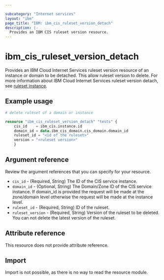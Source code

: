 ```yaml
---

subcategory: "Internet services"
layout: "ibm"
page_title: "IBM: ibm_cis_ruleset_version_detach"
description: |-
  Provides an IBM CIS ruleset version resource.
---
```


# ibm_cis_ruleset_version_detach
Provides an IBM Cloud Internet Services ruleset version resource of an instance or domain to be detached. This allow ruleset version to delete. For more information about IBM Cloud Internet Services ruleset version detach, see [ruleset instance]().

## Example usage

```terraform
# delete ruleset of a domain or instance

resource "ibm_cis_ruleset_version_detach" "tests" {
    cis_id    = ibm_cis.instance.id
    domain_id = data.ibm_cis_domain.cis_domain.domain_id
    ruleset_id = "<id of the ruleset>"
    version = "<ruleset version>"
    }
```

## Argument reference
Review the argument references that you can specify for your resource. 

- `cis_id` - (Required, String) The ID of the CIS service instance.
- `domain_id` - (Optional, String) The Domain/Zone ID of the CIS service instance. If domain_id is provided the request will be made at the zone/domain level otherwise the request will be made at the instance level.
- `ruleset_id` - (Required, String) ID of the ruleset.
- `ruleset_version` - (Required, String) Version of the ruleset to be deleted. You can not delete the latest version of the ruleset.

## Attribute reference

This resource does not provide attribute reference.

## Import

Import is not possible, as there is no way to read the resource module.